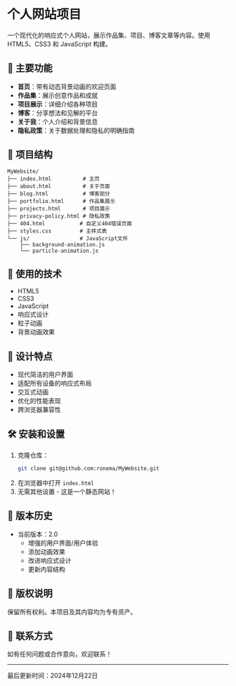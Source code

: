# 个人网站项目

一个现代化的响应式个人网站，展示作品集、项目、博客文章等内容。使用 HTML5、CSS3 和 JavaScript 构建。

## 🌟 主要功能

- **首页**：带有动态背景动画的欢迎页面
- **作品集**：展示创意作品和成就
- **项目展示**：详细介绍各种项目
- **博客**：分享想法和见解的平台
- **关于我**：个人介绍和背景信息
- **隐私政策**：关于数据处理和隐私的明确指南

## 📁 项目结构

```
MyWebsite/
├── index.html          # 主页
├── about.html          # 关于页面
├── blog.html           # 博客部分
├── portfolio.html      # 作品集展示
├── projects.html       # 项目展示
├── privacy-policy.html # 隐私政策
├── 404.html           # 自定义404错误页面
├── styles.css         # 主样式表
└── js/                # JavaScript文件
    ├── background-animation.js
    └── particle-animation.js
```

## 🚀 使用的技术

- HTML5
- CSS3
- JavaScript
- 响应式设计
- 粒子动画
- 背景动画效果

## 🎨 设计特点

- 现代简洁的用户界面
- 适配所有设备的响应式布局
- 交互式动画
- 优化的性能表现
- 跨浏览器兼容性

## 🛠 安装和设置

1. 克隆仓库：
   ```bash
   git clone git@github.com:ronema/MyWebsite.git
   ```
2. 在浏览器中打开 `index.html`
3. 无需其他设置 - 这是一个静态网站！

## 🔄 版本历史

- 当前版本：2.0
  - 增强的用户界面/用户体验
  - 添加动画效果
  - 改进响应式设计
  - 更新内容结构

## 📝 版权说明

保留所有权利。本项目及其内容均为专有资产。

## 🤝 联系方式

如有任何问题或合作意向，欢迎联系！

---
最后更新时间：2024年12月22日
